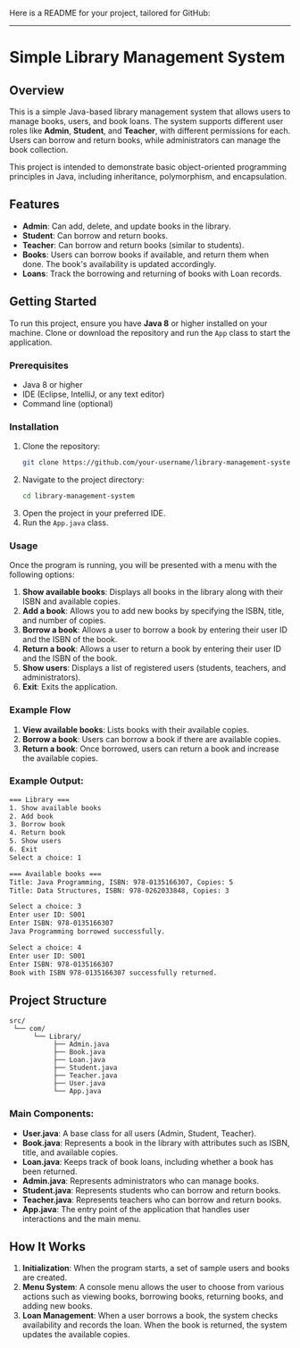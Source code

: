 Here is a README for your project, tailored for GitHub:

---

# Simple Library Management System

## Overview

This is a simple Java-based library management system that allows users to manage books, users, and book loans. The system supports different user roles like **Admin**, **Student**, and **Teacher**, with different permissions for each. Users can borrow and return books, while administrators can manage the book collection.

This project is intended to demonstrate basic object-oriented programming principles in Java, including inheritance, polymorphism, and encapsulation.

## Features

- **Admin**: Can add, delete, and update books in the library.
- **Student**: Can borrow and return books.
- **Teacher**: Can borrow and return books (similar to students).
- **Books**: Users can borrow books if available, and return them when done. The book's availability is updated accordingly.
- **Loans**: Track the borrowing and returning of books with Loan records.

## Getting Started

To run this project, ensure you have **Java 8** or higher installed on your machine. Clone or download the repository and run the `App` class to start the application.

### Prerequisites

- Java 8 or higher
- IDE (Eclipse, IntelliJ, or any text editor)
- Command line (optional)

### Installation

1. Clone the repository:
   ```bash
   git clone https://github.com/your-username/library-management-system.git
   ```
2. Navigate to the project directory:
   ```bash
   cd library-management-system
   ```
3. Open the project in your preferred IDE.
4. Run the `App.java` class.

### Usage

Once the program is running, you will be presented with a menu with the following options:

1. **Show available books**: Displays all books in the library along with their ISBN and available copies.
2. **Add a book**: Allows you to add new books by specifying the ISBN, title, and number of copies.
3. **Borrow a book**: Allows a user to borrow a book by entering their user ID and the ISBN of the book.
4. **Return a book**: Allows a user to return a book by entering their user ID and the ISBN of the book.
5. **Show users**: Displays a list of registered users (students, teachers, and administrators).
6. **Exit**: Exits the application.

### Example Flow

1. **View available books**: Lists books with their available copies.
2. **Borrow a book**: Users can borrow a book if there are available copies.
3. **Return a book**: Once borrowed, users can return a book and increase the available copies.

### Example Output:

```bash
=== Library ===
1. Show available books
2. Add book
3. Borrow book
4. Return book
5. Show users
6. Exit
Select a choice: 1

=== Available books ===
Title: Java Programming, ISBN: 978-0135166307, Copies: 5
Title: Data Structures, ISBN: 978-0262033848, Copies: 3

Select a choice: 3
Enter user ID: S001
Enter ISBN: 978-0135166307
Java Programming borrowed successfully.

Select a choice: 4
Enter user ID: S001
Enter ISBN: 978-0135166307
Book with ISBN 978-0135166307 successfully returned.
```

## Project Structure

```
src/
 └── com/
      └── Library/
           ├── Admin.java
           ├── Book.java
           ├── Loan.java
           ├── Student.java
           ├── Teacher.java
           ├── User.java
           └── App.java
```

### Main Components:

- **User.java**: A base class for all users (Admin, Student, Teacher).
- **Book.java**: Represents a book in the library with attributes such as ISBN, title, and available copies.
- **Loan.java**: Keeps track of book loans, including whether a book has been returned.
- **Admin.java**: Represents administrators who can manage books.
- **Student.java**: Represents students who can borrow and return books.
- **Teacher.java**: Represents teachers who can borrow and return books.
- **App.java**: The entry point of the application that handles user interactions and the main menu.

## How It Works

1. **Initialization**: When the program starts, a set of sample users and books are created.
2. **Menu System**: A console menu allows the user to choose from various actions such as viewing books, borrowing books, returning books, and adding new books.
3. **Loan Management**: When a user borrows a book, the system checks availability and records the loan. When the book is returned, the system updates the available copies.
